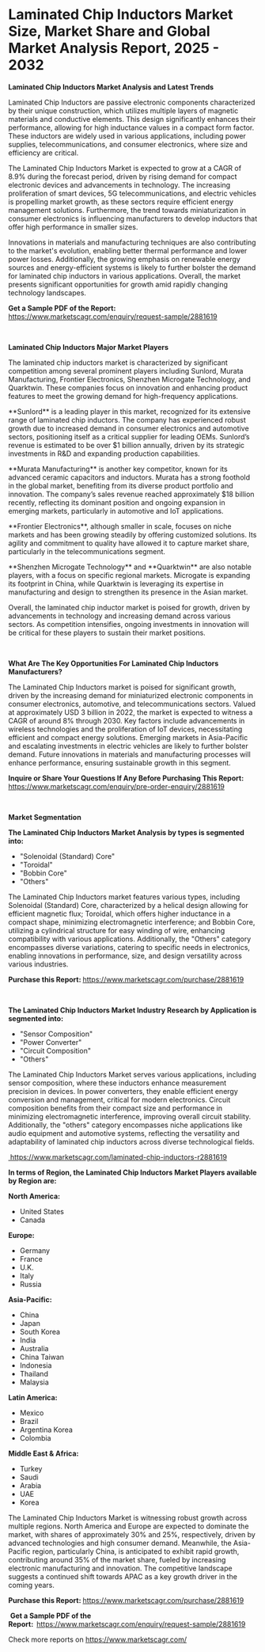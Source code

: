 <p><h1>Laminated Chip Inductors Market Size, Market Share and Global Market Analysis Report, 2025 - 2032</h1></p><p><strong>Laminated Chip Inductors Market Analysis and Latest Trends</strong></p>
<p><p>Laminated Chip Inductors are passive electronic components characterized by their unique construction, which utilizes multiple layers of magnetic materials and conductive elements. This design significantly enhances their performance, allowing for high inductance values in a compact form factor. These inductors are widely used in various applications, including power supplies, telecommunications, and consumer electronics, where size and efficiency are critical.</p><p>The Laminated Chip Inductors Market is expected to grow at a CAGR of 8.9% during the forecast period, driven by rising demand for compact electronic devices and advancements in technology. The increasing proliferation of smart devices, 5G telecommunications, and electric vehicles is propelling market growth, as these sectors require efficient energy management solutions. Furthermore, the trend towards miniaturization in consumer electronics is influencing manufacturers to develop inductors that offer high performance in smaller sizes.</p><p>Innovations in materials and manufacturing techniques are also contributing to the market's evolution, enabling better thermal performance and lower power losses. Additionally, the growing emphasis on renewable energy sources and energy-efficient systems is likely to further bolster the demand for laminated chip inductors in various applications. Overall, the market presents significant opportunities for growth amid rapidly changing technology landscapes.</p></p>
<p><strong>Get a Sample PDF of the Report:&nbsp;</strong> <a href="https://www.marketscagr.com/enquiry/request-sample/2881619?utm_campaign=2942&utm_medium=2&utm_source=Github&utm_content=ia&utm_term=12032025&utm_id=laminated-chip-inductors">https://www.marketscagr.com/enquiry/request-sample/2881619</a></p>
<p>&nbsp;</p>
<p><strong>Laminated Chip Inductors Major Market Players</strong></p>
<p><p>The laminated chip inductors market is characterized by significant competition among several prominent players including Sunlord, Murata Manufacturing, Frontier Electronics, Shenzhen Microgate Technology, and Quarktwin. These companies focus on innovation and enhancing product features to meet the growing demand for high-frequency applications.</p><p>**Sunlord** is a leading player in this market, recognized for its extensive range of laminated chip inductors. The company has experienced robust growth due to increased demand in consumer electronics and automotive sectors, positioning itself as a critical supplier for leading OEMs. Sunlord’s revenue is estimated to be over $1 billion annually, driven by its strategic investments in R&D and expanding production capabilities.</p><p>**Murata Manufacturing** is another key competitor, known for its advanced ceramic capacitors and inductors. Murata has a strong foothold in the global market, benefiting from its diverse product portfolio and innovation. The company’s sales revenue reached approximately $18 billion recently, reflecting its dominant position and ongoing expansion in emerging markets, particularly in automotive and IoT applications.</p><p>**Frontier Electronics**, although smaller in scale, focuses on niche markets and has been growing steadily by offering customized solutions. Its agility and commitment to quality have allowed it to capture market share, particularly in the telecommunications segment.</p><p>**Shenzhen Microgate Technology** and **Quarktwin** are also notable players, with a focus on specific regional markets. Microgate is expanding its footprint in China, while Quarktwin is leveraging its expertise in manufacturing and design to strengthen its presence in the Asian market.</p><p>Overall, the laminated chip inductor market is poised for growth, driven by advancements in technology and increasing demand across various sectors. As competition intensifies, ongoing investments in innovation will be critical for these players to sustain their market positions.</p></p>
<p>&nbsp;</p>
<p><strong>What Are The Key Opportunities For Laminated Chip Inductors Manufacturers?</strong></p>
<p><p>The Laminated Chip Inductors market is poised for significant growth, driven by the increasing demand for miniaturized electronic components in consumer electronics, automotive, and telecommunications sectors. Valued at approximately USD 3 billion in 2022, the market is expected to witness a CAGR of around 8% through 2030. Key factors include advancements in wireless technologies and the proliferation of IoT devices, necessitating efficient and compact energy solutions. Emerging markets in Asia-Pacific and escalating investments in electric vehicles are likely to further bolster demand. Future innovations in materials and manufacturing processes will enhance performance, ensuring sustainable growth in this segment.</p></p>
<p><strong>Inquire or Share Your Questions If Any Before Purchasing This Report:</strong> <a href="https://www.marketscagr.com/enquiry/pre-order-enquiry/2881619?utm_campaign=2942&utm_medium=2&utm_source=Github&utm_content=ia&utm_term=12032025&utm_id=laminated-chip-inductors">https://www.marketscagr.com/enquiry/pre-order-enquiry/2881619</a></p>
<p>&nbsp;</p>
<p><strong>Market Segmentation</strong></p>
<p><strong>The Laminated Chip Inductors Market Analysis by types is segmented into:</strong></p>
<p><ul><li>"Solenoidal (Standard) Core"</li><li>"Toroidal"</li><li>"Bobbin Core"</li><li>"Others"</li></ul></p>
<p><p>The Laminated Chip Inductors market features various types, including Solenoidal (Standard) Core, characterized by a helical design allowing for efficient magnetic flux; Toroidal, which offers higher inductance in a compact shape, minimizing electromagnetic interference; and Bobbin Core, utilizing a cylindrical structure for easy winding of wire, enhancing compatibility with various applications. Additionally, the "Others" category encompasses diverse variations, catering to specific needs in electronics, enabling innovations in performance, size, and design versatility across various industries.</p></p>
<p><strong>Purchase this Report:&nbsp;</strong><a href="https://www.marketscagr.com/purchase/2881619?utm_campaign=2942&utm_medium=2&utm_source=Github&utm_content=ia&utm_term=12032025&utm_id=laminated-chip-inductors">https://www.marketscagr.com/purchase/2881619</a></p>
<p>&nbsp;</p>
<p><strong>The Laminated Chip Inductors Market Industry Research by Application is segmented into:</strong></p>
<p><ul><li>"Sensor Composition"</li><li>"Power Converter"</li><li>"Circuit Composition"</li><li>"Others"</li></ul></p>
<p><p>The Laminated Chip Inductors Market serves various applications, including sensor composition, where these inductors enhance measurement precision in devices. In power converters, they enable efficient energy conversion and management, critical for modern electronics. Circuit composition benefits from their compact size and performance in minimizing electromagnetic interference, improving overall circuit stability. Additionally, the "others" category encompasses niche applications like audio equipment and automotive systems, reflecting the versatility and adaptability of laminated chip inductors across diverse technological fields.</p></p>
<p><a href="https://www.marketscagr.com/laminated-chip-inductors-r2881619?utm_campaign=2942&utm_medium=2&utm_source=Github&utm_content=ia&utm_term=12032025&utm_id=laminated-chip-inductors">&nbsp;https://www.marketscagr.com/laminated-chip-inductors-r2881619</a></p>
<p><strong>In terms of Region, the Laminated Chip Inductors Market Players available by Region are:</strong></p>
<p>
    <p> <strong> North America: </strong>
        <ul>
            <li>United States</li>
            <li>Canada</li>
        </ul>
        </p> 
    <p> <strong> Europe: </strong>
        <ul>
            <li>Germany</li>
            <li>France</li>
            <li>U.K.</li>
            <li>Italy</li>
            <li>Russia</li>
        </ul>
        </p> 
    <p> <strong> Asia-Pacific: </strong>
        <ul>
            <li>China</li>
            <li>Japan</li>
            <li>South Korea</li>
            <li>India</li>
            <li>Australia</li>
            <li>China Taiwan</li>
            <li>Indonesia</li>
            <li>Thailand</li>
            <li>Malaysia</li>
        </ul>
        </p> 
    <p> <strong> Latin America: </strong>
        <ul>
            <li>Mexico</li>
            <li>Brazil</li>
            <li>Argentina Korea</li>
            <li>Colombia</li>
        </ul>
        </p> 
    <p> <strong> Middle East & Africa: </strong>
        <ul>
            <li>Turkey</li>
            <li>Saudi</li>
            <li>Arabia</li>
            <li>UAE</li>
            <li>Korea</li>
        </ul>
    </p>
    </p>
<p><p>The Laminated Chip Inductors Market is witnessing robust growth across multiple regions. North America and Europe are expected to dominate the market, with shares of approximately 30% and 25%, respectively, driven by advanced technologies and high consumer demand. Meanwhile, the Asia-Pacific region, particularly China, is anticipated to exhibit rapid growth, contributing around 35% of the market share, fueled by increasing electronic manufacturing and innovation. The competitive landscape suggests a continued shift towards APAC as a key growth driver in the coming years.</p></p>
<p><strong>Purchase this Report: </strong><a href="https://www.marketscagr.com/purchase/2881619?utm_campaign=2942&utm_medium=2&utm_source=Github&utm_content=ia&utm_term=12032025&utm_id=laminated-chip-inductors">https://www.marketscagr.com/purchase/2881619</a></p>
<p>&nbsp;<strong>Get a Sample PDF of the Report:&nbsp;&nbsp;</strong><a href="https://www.marketscagr.com/enquiry/request-sample/2881619?utm_campaign=2942&utm_medium=2&utm_source=Github&utm_content=ia&utm_term=12032025&utm_id=laminated-chip-inductors">https://www.marketscagr.com/enquiry/request-sample/2881619</a></p>
<p><strong></strong></p>
<p>Check more reports on <a href="https://www.marketscagr.com/?utm_campaign=2942&utm_medium=2&utm_source=Github&utm_content=ia&utm_term=12032025&utm_id=laminated-chip-inductors">https://www.marketscagr.com/</a></p>